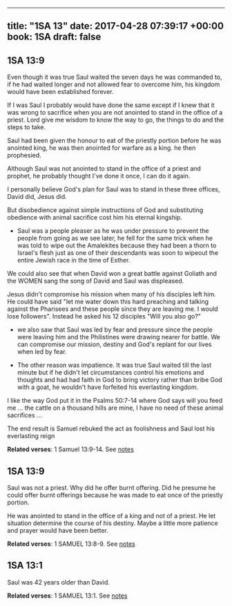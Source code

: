 
---
title: "1SA 13"
date: 2017-04-28 07:39:17 +00:00
book: 1SA
draft: false
---

## 1SA 13:9

Even though it was true Saul waited the seven days he was commanded to, if he had waited longer and not allowed fear to overcome him, his kingdom would have been established forever.

If I was Saul I probably would have done the same except if I knew that it was wrong to sacrifice when you are not anointed to stand in the office of a priest. Lord give me wisdom to know the way to go, the things to do and the steps to take.

Saul had been given the honour to eat of the priestly portion before he was anointed king, he was then anointed for warfare as a king. he then prophesied.

Although Saul was not anointed to stand in the office of a priest and prophet, he probably thought I've done it once, I can do it again.

I personally believe God's plan for Saul was to stand in these three offices, David did, Jesus did.

But disobedience against simple instructions of God and substituting obedience with animal sacrifice cost him his eternal kingship.

- Saul was a people pleaser as he was under pressure to prevent the people from going as we see later, he fell for the same trick when he was told to wipe out the Amalekites because they had been a thorn to Israel's flesh just as one of their descendants was soon to wipeout the entire Jewish race in the time of Esther.

We could also see that when David won a great battle against Goliath and the WOMEN sang the song of David and Saul was displeased.

Jesus didn't compromise his mission when many of his disciples left him. He could have said "let me water down this hard preaching and talking against the Pharisees and these people since they are leaving me. I would lose followers". Instead he asked his 12 disciples "Will you also go?"


- we also saw that Saul was led by fear and pressure since the people were leaving him and the Philistines were drawing nearer for battle. We can compromise our mission, destiny and God's replant for our lives when led by fear.

- The other reason was impatience. It was true Saul waited till the last minute but if he didn't let circumstances control his emotions and thoughts and had had faith in God to bring victory rather than bribe God with a goat, he wouldn't have forfeited his everlasting kingdom.

I like the way God put it in the Psalms 50:7-14 where God says will you feed me ... the cattle on a thousand hills are mine, I have no need of these animal sacrifices ...

The end result is Samuel rebuked the act as foolishness and Saul lost his everlasting reign

**Related verses**: 1 Samuel 13:9-14. See [notes](https://my.bible.com/notes/2623194542325358905)


## 1SA 13:9

Saul was not a priest. Why did he offer burnt offering. Did he presume he could offer burnt offerings because he was made to eat once of the priestly portion. 

He was anointed to stand in the office of a king and not of a priest. He let situation determine the course of his destiny. Maybe a little more patience and prayer would have been better.

**Related verses**: 1 SAMUEL 13:8-9. See [notes](https://my.bible.com/notes/2622221424077300699)


## 1SA 13:1

Saul was 42 years older than David.

**Related verses**: 1 SAMUEL 13:1. See [notes](https://my.bible.com/notes/2622213976629175150)

